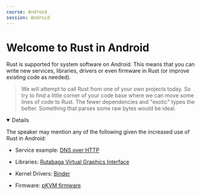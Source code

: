 ```yaml
---
course: Android
session: Android
---
```


# Welcome to Rust in Android

Rust is supported for system software on Android. This means that you can write
new services, libraries, drivers or even firmware in Rust (or improve existing
code as needed).

> We will attempt to call Rust from one of your own projects today. So try to
> find a little corner of your code base where we can move some lines of code to
> Rust. The fewer dependencies and "exotic" types the better. Something that
> parses some raw bytes would be ideal.

<details open="true">

The speaker may mention any of the following given the increased use of Rust in
Android:

- Service example:
  [DNS over HTTP](https://security.googleblog.com/2022/07/dns-over-http3-in-android.html)

- Libraries:
  [Rutabaga Virtual Graphics Interface](https://crosvm.dev/book/appendix/rutabaga_gfx.html)

- Kernel Drivers:
  [Binder](https://lore.kernel.org/rust-for-linux/20231101-rust-binder-v1-0-08ba9197f637@google.com/)

- Firmware:
  [pKVM firmware](https://security.googleblog.com/2023/10/bare-metal-rust-in-android.html)

</details>

